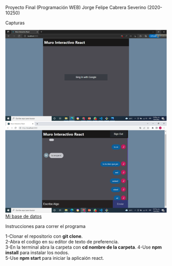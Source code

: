 Proyecto Final (Programación WEB) Jorge Felipe Cabrera Severino (2020-10250)

Capturas

![Sing in ](Sing_in.png)
![Mi Muro Interactivo](Muro.png)
[Mi base de datos](BasedeDatos.png)

Instrucciones para correr el programa

1-Clonar el repositorio con **git clone**.  
2-Abra el codigo en su editor de texto de preferencia.  
3-En la terminal abra la carpeta con **cd nombre de la carpeta**. 
4-Use **npm install** para instalar los  nodos.  
5-Use **npm start** para iniciar la aplicaión react.  